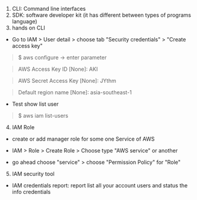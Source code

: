 1. CLI: Command line interfaces
2. SDK: software developer kit (it has different between types of programs language)
3. hands on CLI
   
- Go to IAM > User detail > choose tab "Security credentials" > "Create access key"
> $ aws configure -> enter parameter

> AWS Access Key ID [None]: AKI

> AWS Secret Access Key [None]: JYthm

> Default region name [None]: asia-southeast-1

- Test show list user
> $ aws iam list-users

4. IAM Role
- create or add manager role for some one Service of AWS

- IAM > Role > Create Role > Choose type "AWS service" or another
- go ahead choose "service" >  choose "Permission Policy" for "Role"

5. IAM security tool
- IAM credentials report: report list all your account users and status the info credentials